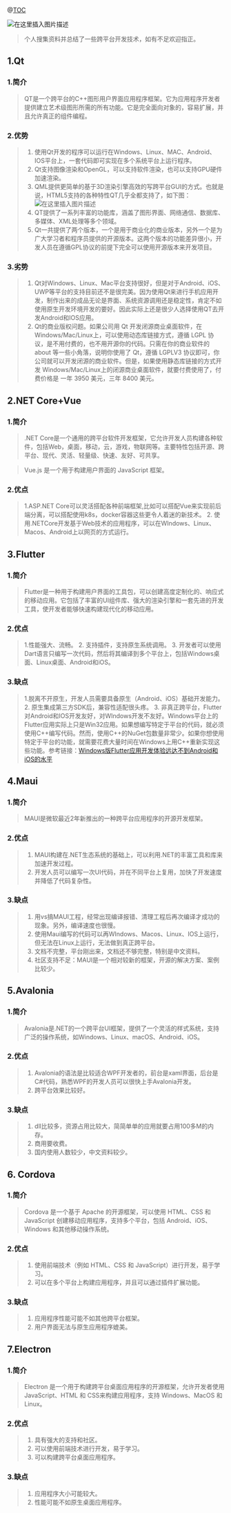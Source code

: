 ﻿﻿﻿@[TOC](目录)

![在这里插入图片描述](跨平台开发技术.assets/ff9db8627b0a4dd7b0896379ff69307e.jpeg)

> 个人搜集资料并总结了一些跨平台开发技术，如有不足欢迎指正。

## 1.Qt
### 1.简介
> QT是一个跨平台的C++图形用户界面应用程序框架。它为应用程序开发者提供建立艺术级图形所需的所有功能。它是完全面向对象的，容易扩展，并且允许真正的组件编程。
### 2.优势
> 1. 使用Qt开发的程序可以运行在Windows、Linux、MAC、Android、IOS平台上，一套代码即可实现在多个系统平台上运行程序。
> 2. Qt支持图像渲染和OpenGL，可以支持软件渲染，也可以支持GPU硬件加速渲染。
> 3. QML提供更简单的基于3D渲染引擎高效的写跨平台GUI的方式。也就是说，HTML5支持的各种特性QT几乎全都支持了，如下图：
> ![在这里插入图片描述](跨平台开发技术.assets/d6c274f7ab7c40939474775d843a4fff.png)
>4. QT提供了一系列丰富的功能库，涵盖了图形界面、网络通信、数据库、多媒体、XML处理等多个领域。
> 5. Qt一共提供了两个版本，一个是用于商业化的商业版本，另外一个是为广大学习者和程序员提供的开源版本。这两个版本的功能差异很小，开发人员在遵循GPL协议的前提下完全可以使用开源版本来开发项目。

### 3.劣势

>1. Qt对Windows、Linux、Mac平台支持很好，但是对于Android、iOS、UWP等平台的支持目前还不是很完美。因为使用Qt来进行手机应用开发，制作出来的成品无论是界面、系统资源调用还是稳定性，肯定不如使用原生开发环境开发的要好。因此实际上还是很少人选择使用QT去开发Android和IOS应用。
>2. Qt的商业版权问题。如果公司用 Qt 开发闭源商业桌面软件，在 Windows/Mac/Linux上，可以使用动态库链接方式，遵循 LGPL 协议，是不用付费的，也不用开源你的代码。只需在你的商业软件的 about 等一些小角落，说明你使用了 Qt，遵循 LGPLV3 协议即可，你公司就可以开发闭源的商业软件。但是，如果使用静态库链接的方式开发 Windows/Mac/Linux上的闭源商业桌面软件，就要付费使用了，付费价格是 一年 3950 美元，三年 8400 美元。
## 2.NET Core+Vue
### 1.简介
> .NET Core是一个通用的跨平台软件开发框架，它允许开发人员构建各种软件，包括Web，桌面，移动，云，游戏，物联网等。主要特性包括开源、跨平台、现代、灵活、轻量级、快速、友好、可共享。

> Vue.js 是一个用于构建用户界面的 JavaScript 框架。
### 2.优点
> 1.ASP.NET Core可以灵活搭配各种前端框架,比如可以搭配Vue来实现前后端分离，可以搭配使用k8s，docker容器这些更令人着迷的新技术。
> 2. 使用.NETCore开发基于Web技术的应用程序，可以在WIndows、Linux、Macos、Android上以网页的方式运行。
## 3.Flutter
### 1.简介
> Flutter是一种用于构建用户界面的工具包，可以创建高度定制化的、响应式的移动应用。它包括了丰富的UI组件库、强大的渲染引擎和一套先进的开发工具，使开发者能够快速构建现代化的移动应用。
> 
### 2.优点
> 1.性能强大、流畅。
> 2. 支持插件，支持原生系统调用。
> 3. 开发者可以使用Dart语言只编写一次代码，然后将其编译到多个平台上，包括Windows桌面、Linux桌面、Android和iOS。
### 3.缺点
> 1.脱离不开原生，开发人员需要具备原生（Android、iOS）基础开发能力。
> 2. 原生集成第三方SDK后，兼容性适配很头疼。
> 3. 非真正跨平台，Flutter对Android和IOS开发友好，对WIndows开发不友好。Windows平台上的Flutter应用实际上只是Win32应用。如果想编写特定于平台的代码，就必须使用C++编写代码。然而，使用C++的NuGet包数量非常少。如果你想使用特定于平台的功能，就需要花费大量时间在Windows上用C++重新实现这些功能。参考链接：[Windows版Flutter应用开发体验远达不到Android和iOS的水平](https://baijiahao.baidu.com/s?id=1734246314449971802&wfr=spider&for=pc)
## 4.Maui
### 1.简介
> MAUI是微软最近2年新推出的一种跨平台应用程序的开源开发框架。
### 2.优点
> 1. MAUI构建在.NET生态系统的基础上，可以利用.NET的丰富工具和库来加速开发过程。
> 2. 开发人员可以编写一次UI代码，并在不同平台上复用，加快了开发速度并降低了代码复杂性。
### 3.缺点
> 1. 用vs搞MAUI工程，经常出现编译报错、清理工程后再次编译才成功的现象。另外，编译速度也很慢。
> 2. 使用Maui编写的代码可以再WIndows、Macos、Linux、IOS上运行，但无法在Linux上运行，无法做到真正跨平台。
> 3. 文档不完整，平台刚出来，文档还不够完整，特别是中文资料。
> 4. 社区支持不足：MAUI是一个相对较新的框架，开源的解决方案、案例比较少。


## 5.Avalonia
### 1.简介

> Avalonia是.NET的一个跨平台UI框架，提供了一个灵活的样式系统，支持广泛的操作系统，如Windows、Linux、macOS、Android、iOS。
### 2.优点
> 1. Avalonia的语法是比较适合WPF开发者的，前台是xaml界面，后台是C#代码，熟悉WPF的开发人员可以很快上手Avalonia开发。
> 2. 跨平台效果比较好。
### 3.缺点
> 1. dll比较多，资源占用比较大，简简单单的应用就要占用100多M的内存。
> 2. 商用要收费。
> 3. 国内使用人数较少，中文资料较少。
## 6. Cordova
### 1.简介
> Cordova 是一个基于 Apache 的开源框架，可以使用 HTML、CSS 和 JavaScript 创建移动应用程序，支持多个平台，包括 Android、iOS、Windows 和其他移动操作系统。
### 2.优点
> 1. 使用前端技术（例如 HTML、CSS 和 JavaScript）进行开发，易于学习。
> 2. 可以在多个平台上构建应用程序，并且可以通过插件扩展功能。
### 3.缺点
> 1. 应用程序性能可能不如其他跨平台框架。
> 2. 用户界面无法与原生应用程序媲美。
## 7.Electron
### 1.简介
> Electron 是一个用于构建跨平台桌面应用程序的开源框架，允许开发者使用 JavaScript、HTML 和 CSS来构建应用程序，支持 Windows、MacOS 和 Linux。
### 2.优点
> 1. 具有强大的支持和社区。
> 2. 可以使用前端技术进行开发，易于学习。
> 3. 可以构建跨平台桌面应用程序。
### 3.缺点
> 1. 应用程序大小可能较大。
> 2. 性能可能不如原生桌面应用程序。

